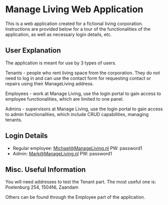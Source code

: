 # Manage Living Web Application
This is a web application created for a fictional living corporation.
Instructions are provided below for a tour of the functionalities of the application, as well as necessary login details, etc.

## User Explanation
The application is meant for use by 3 types of users.

Tenants - people who rent living space from the corporation. They do not need to log in and can use the contact form for requesting contact or repairs using their ManageLiving address.


Employees - work at Manage Living, use the login portal to gain access to employee functionalities, which are limited to one panel.

Admins - supervisors at Manage Living, use the login portal to gain access to admin functionalities, which include CRUD capabilities, managing tenants.


## Login Details
- Regular employee:   Michael@ManageLiving.nl     PW: password1
- Admin:              Mark@ManageLiving.nl        PW: password1

## Misc. Useful Information
You will need addresses to test the Tenant part. The most useful one is: 
Poelenburg 254, 1504NL Zaandam

Others can be found through the Employee part of the application.